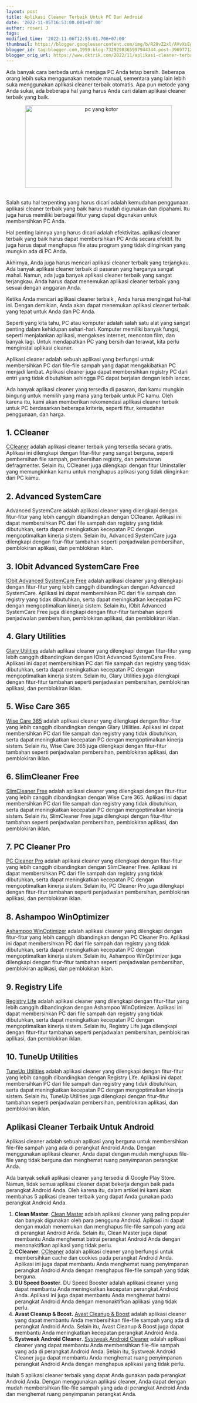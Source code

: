 ```yaml
---
layout: post
title: Aplikasi Cleaner Terbaik Untuk PC Dan Android
date: '2022-11-05T16:53:00.001+07:00'
author: rosari J
tags:
modified_time: '2022-11-06T12:55:01.706+07:00'
thumbnail: https://blogger.googleusercontent.com/img/b/R29vZ2xl/AVvXsEgKSx9v_s3E4g-C9SbAs5gZ-xA1pxbijVZU96BF7YIiQ5iPfH0DFF5FB-OJUx30jTENFa1T4SQKhgar295M4SGrAByrqrqjgtV4kknet6dg4o7LV7u2JwI-K4C8WpLj1b2YjqodHMLl66S52vW1jIlALzCO7mWqCwb0ilZoO9XEWUX1K0EiJqyn_KvYfw/s72-w400-c-h225/pc.jpg
blogger_id: tag:blogger.com,1999:blog-7329298365997944344.post-396977129349421231
blogger_orig_url: https://www.oktrik.com/2022/11/aplikasi-cleaner-terbaik-untuk-pc-dan.html
---
```


<p>Ada banyak cara berbeda untuk menjaga PC Anda tetap bersih. Beberapa orang lebih suka menggunakan metode manual, sementara yang lain lebih suka menggunakan aplikasi cleaner terbaik otomatis. Apa pun metode yang Anda sukai, ada beberapa hal yang harus Anda cari dalam aplikasi cleaner terbaik yang baik.</p><p></p><div class="separator" style="clear: both; text-align: center;"><a href="https://blogger.googleusercontent.com/img/b/R29vZ2xl/AVvXsEgKSx9v_s3E4g-C9SbAs5gZ-xA1pxbijVZU96BF7YIiQ5iPfH0DFF5FB-OJUx30jTENFa1T4SQKhgar295M4SGrAByrqrqjgtV4kknet6dg4o7LV7u2JwI-K4C8WpLj1b2YjqodHMLl66S52vW1jIlALzCO7mWqCwb0ilZoO9XEWUX1K0EiJqyn_KvYfw/s1511/pc.jpg" imageanchor="1" style="margin-left: 1em; margin-right: 1em;"><img alt="pc yang kotor" border="0" data-original-height="850" data-original-width="1511" height="225" src="https://blogger.googleusercontent.com/img/b/R29vZ2xl/AVvXsEgKSx9v_s3E4g-C9SbAs5gZ-xA1pxbijVZU96BF7YIiQ5iPfH0DFF5FB-OJUx30jTENFa1T4SQKhgar295M4SGrAByrqrqjgtV4kknet6dg4o7LV7u2JwI-K4C8WpLj1b2YjqodHMLl66S52vW1jIlALzCO7mWqCwb0ilZoO9XEWUX1K0EiJqyn_KvYfw/w400-h225/pc.jpg" width="400" /></a></div><br /><p></p>
<p>Salah satu hal terpenting yang harus dicari adalah kemudahan penggunaan. aplikasi cleaner terbaik yang baik harus mudah digunakan dan dipahami. Itu juga harus memiliki berbagai fitur yang dapat digunakan untuk membersihkan PC Anda.</p>
<p>Hal penting lainnya yang harus dicari adalah efektivitas. aplikasi cleaner terbaik yang baik harus dapat membersihkan PC Anda secara efektif. Itu juga harus dapat menghapus file atau program yang tidak diinginkan yang mungkin ada di PC Anda.</p>
<p>Akhirnya, Anda juga harus mencari aplikasi cleaner terbaik yang terjangkau. Ada banyak aplikasi cleaner terbaik di pasaran yang harganya sangat mahal. Namun, ada juga banyak aplikasi cleaner terbaik yang sangat terjangkau. Anda harus dapat menemukan aplikasi cleaner terbaik yang sesuai dengan anggaran Anda.</p>
<p>Ketika Anda mencari aplikasi cleaner terbaik , Anda harus mengingat hal-hal ini. Dengan demikian, Anda akan dapat menemukan aplikasi cleaner terbaik yang tepat untuk Anda dan PC Anda.</p>
<p>Seperti yang kita tahu, PC atau komputer adalah salah satu alat yang sangat penting dalam kehidupan sehari-hari. Komputer memiliki banyak fungsi, seperti menjalankan aplikasi, mengakses internet, menonton film, dan banyak lagi. Untuk mendapatkan PC yang bersih dan terawat, kita perlu menginstal aplikasi cleaner.</p>
<p>Aplikasi cleaner adalah sebuah aplikasi yang berfungsi untuk membersihkan PC dari file-file sampah yang dapat mengakibatkan PC menjadi lambat. Aplikasi cleaner juga dapat membersihkan registry PC dari entri yang tidak dibutuhkan sehingga PC dapat berjalan dengan lebih lancar.</p>
<p>Ada banyak aplikasi cleaner yang tersedia di pasaran, dan kamu mungkin bingung untuk memilih yang mana yang terbaik untuk PC kamu. Oleh karena itu, kami akan memberikan rekomendasi aplikasi cleaner terbaik untuk PC berdasarkan beberapa kriteria, seperti fitur, kemudahan penggunaan, dan harga.</p>
<h2>1. CCleaner</h2>
<p><a href="https://www.ccleaner.com/ccleaner/download">CCleaner</a> adalah aplikasi cleaner terbaik yang tersedia secara gratis. Aplikasi ini dilengkapi dengan fitur-fitur yang sangat berguna, seperti pembersihan file sampah, pembersihan registry, dan pemutaran defragmenter. Selain itu, CCleaner juga dilengkapi dengan fitur Uninstaller yang memungkinkan kamu untuk menghapus aplikasi yang tidak diinginkan dari PC kamu.</p>
<h2>2. Advanced SystemCare</h2>
<p>Advanced SystemCare adalah aplikasi cleaner yang dilengkapi dengan fitur-fitur yang lebih canggih dibandingkan dengan CCleaner. Aplikasi ini dapat membersihkan PC dari file sampah dan registry yang tidak dibutuhkan, serta dapat meningkatkan kecepatan PC dengan mengoptimalkan kinerja sistem. Selain itu, Advanced SystemCare juga dilengkapi dengan fitur-fitur tambahan seperti penjadwalan pembersihan, pemblokiran aplikasi, dan pemblokiran iklan.</p>
<h2>3. IObit Advanced SystemCare Free</h2>
<p><a href="https://www.iobit.com/en/advancedsystemcarefree.php">IObit Advanced SystemCare Free</a> adalah aplikasi cleaner yang dilengkapi dengan fitur-fitur yang lebih canggih dibandingkan dengan Advanced SystemCare. Aplikasi ini dapat membersihkan PC dari file sampah dan registry yang tidak dibutuhkan, serta dapat meningkatkan kecepatan PC dengan mengoptimalkan kinerja sistem. Selain itu, IObit Advanced SystemCare Free juga dilengkapi dengan fitur-fitur tambahan seperti penjadwalan pembersihan, pemblokiran aplikasi, dan pemblokiran iklan.</p>
<h2>4. Glary Utilities</h2>
<p><a href="https://www.glarysoft.com/">Glary Utilities</a> adalah aplikasi cleaner yang dilengkapi dengan fitur-fitur yang lebih canggih dibandingkan dengan IObit Advanced SystemCare Free. Aplikasi ini dapat membersihkan PC dari file sampah dan registry yang tidak dibutuhkan, serta dapat meningkatkan kecepatan PC dengan mengoptimalkan kinerja sistem. Selain itu, Glary Utilities juga dilengkapi dengan fitur-fitur tambahan seperti penjadwalan pembersihan, pemblokiran aplikasi, dan pemblokiran iklan.</p>
<h2>5. Wise Care 365</h2>
<p><a href="https://www.wisecleaner.com/wise-care-365.html">Wise Care 365</a> adalah aplikasi cleaner yang dilengkapi dengan fitur-fitur yang lebih canggih dibandingkan dengan Glary Utilities. Aplikasi ini dapat membersihkan PC dari file sampah dan registry yang tidak dibutuhkan, serta dapat meningkatkan kecepatan PC dengan mengoptimalkan kinerja sistem. Selain itu, Wise Care 365 juga dilengkapi dengan fitur-fitur tambahan seperti penjadwalan pembersihan, pemblokiran aplikasi, dan pemblokiran iklan.</p>
<h2>6. SlimCleaner Free</h2>
<p><a href="https://www.majorgeeks.com/files/details/slimcleaner.html">SlimCleaner Free</a> adalah aplikasi cleaner yang dilengkapi dengan fitur-fitur yang lebih canggih dibandingkan dengan Wise Care 365. Aplikasi ini dapat membersihkan PC dari file sampah dan registry yang tidak dibutuhkan, serta dapat meningkatkan kecepatan PC dengan mengoptimalkan kinerja sistem. Selain itu, SlimCleaner Free juga dilengkapi dengan fitur-fitur tambahan seperti penjadwalan pembersihan, pemblokiran aplikasi, dan pemblokiran iklan.</p>
<h2>7. PC Cleaner Pro</h2>
<p><a href="https://apps.microsoft.com/store/detail/9NFWMB582D28?hl=en-us&amp;gl=US">PC Cleaner Pro</a> adalah aplikasi cleaner yang dilengkapi dengan fitur-fitur yang lebih canggih dibandingkan dengan SlimCleaner Free. Aplikasi ini dapat membersihkan PC dari file sampah dan registry yang tidak dibutuhkan, serta dapat meningkatkan kecepatan PC dengan mengoptimalkan kinerja sistem. Selain itu, PC Cleaner Pro juga dilengkapi dengan fitur-fitur tambahan seperti penjadwalan pembersihan, pemblokiran aplikasi, dan pemblokiran iklan.</p>
<h2>8. Ashampoo WinOptimizer</h2>
<p><a href="https://www.ashampoo.com/en-gb/winoptimizer">Ashampoo WinOptimizer</a> adalah aplikasi cleaner yang dilengkapi dengan fitur-fitur yang lebih canggih dibandingkan dengan PC Cleaner Pro. Aplikasi ini dapat membersihkan PC dari file sampah dan registry yang tidak dibutuhkan, serta dapat meningkatkan kecepatan PC dengan mengoptimalkan kinerja sistem. Selain itu, Ashampoo WinOptimizer juga dilengkapi dengan fitur-fitur tambahan seperti penjadwalan pembersihan, pemblokiran aplikasi, dan pemblokiran iklan.</p>
<h2>9. Registry Life</h2>
<p><a href="https://www.chemtable.com/RegistryLife.htm">Registry Life</a> adalah aplikasi cleaner yang dilengkapi dengan fitur-fitur yang lebih canggih dibandingkan dengan Ashampoo WinOptimizer. Aplikasi ini dapat membersihkan PC dari file sampah dan registry yang tidak dibutuhkan, serta dapat meningkatkan kecepatan PC dengan mengoptimalkan kinerja sistem. Selain itu, Registry Life juga dilengkapi dengan fitur-fitur tambahan seperti penjadwalan pembersihan, pemblokiran aplikasi, dan pemblokiran iklan.</p>
<h2>10. TuneUp Utilities</h2>
<p><a href="https://www.avg.com/en-gb/avg-pctuneup">TuneUp Utilities</a> adalah aplikasi cleaner yang dilengkapi dengan fitur-fitur yang lebih canggih dibandingkan dengan Registry Life. Aplikasi ini dapat membersihkan PC dari file sampah dan registry yang tidak dibutuhkan, serta dapat meningkatkan kecepatan PC dengan mengoptimalkan kinerja sistem. Selain itu, TuneUp Utilities juga dilengkapi dengan fitur-fitur tambahan seperti penjadwalan pembersihan, pemblokiran aplikasi, dan pemblokiran iklan.</p>
<h2>Aplikasi Cleaner Terbaik Untuk Android</h2>
<p>Aplikasi cleaner adalah sebuah aplikasi yang berguna untuk membersihkan file-file sampah yang ada di perangkat Android Anda. Dengan menggunakan aplikasi cleaner, Anda dapat dengan mudah menghapus file-file yang tidak berguna dan menghemat ruang penyimpanan perangkat Anda.</p>
<p>Ada banyak sekali aplikasi cleaner yang tersedia di Google Play Store. Namun, tidak semua aplikasi cleaner dapat bekerja dengan baik pada perangkat Android Anda. Oleh karena itu, dalam artikel ini kami akan membahas 5 aplikasi cleaner terbaik yang dapat Anda gunakan pada perangkat Android Anda.</p>
<ol>
<li><b>Clean Master</b>. <a href="https://play.google.com/store/apps/details?id=com.mobikeeper.global&amp;hl=en&amp;gl=US">Clean Master</a> adalah aplikasi cleaner yang paling populer dan banyak digunakan oleh para pengguna Android. Aplikasi ini dapat dengan mudah menemukan dan menghapus file-file sampah yang ada di perangkat Android Anda. Selain itu, Clean Master juga dapat membantu Anda menghemat batrai perangkat Android Anda dengan menonaktifkan aplikasi yang tidak perlu.</li>
<li><b>CCleaner</b>. <a href="https://www.ccleaner.com/knowledge/ccleaner-android">CCleaner</a> adalah aplikasi cleaner yang berfungsi untuk membersihkan cache dan cookies pada perangkat Android Anda. Aplikasi ini juga dapat membantu Anda menghemat ruang penyimpanan perangkat Android Anda dengan menghapus file-file sampah yang tidak berguna.</li>
<li><b>DU Speed Booster</b>. DU Speed Booster adalah aplikasi cleaner yang dapat membantu Anda meningkatkan kecepatan perangkat Android Anda. Aplikasi ini juga dapat membantu Anda menghemat batrai perangkat Android Anda dengan menonaktifkan aplikasi yang tidak perlu.</li>
<li><b>Avast Cleanup &amp; Boost.</b> <a href="https://play.google.com/store/apps/details?id=com.avast.android.cleaner&amp;hl=en_GB&amp;gl=US">Avast Cleanup &amp; Boost</a> adalah aplikasi cleaner yang dapat membantu Anda membersihkan file-file sampah yang ada di perangkat Android Anda. Selain itu, Avast Cleanup &amp; Boost juga dapat membantu Anda meningkatkan kecepatan perangkat Android Anda.</li>
<li><b>Systweak Android Cleaner</b>. <a href="https://play.google.com/store/apps/details?id=com.systweak.systemoptimizer&amp;hl=en_GB&amp;gl=US">Systweak Android Cleaner</a> adalah aplikasi cleaner yang dapat membantu Anda membersihkan file-file sampah yang ada di perangkat Android Anda. Selain itu, Systweak Android Cleaner juga dapat membantu Anda menghemat ruang penyimpanan perangkat Android Anda dengan menghapus aplikasi yang tidak perlu.</li>
</ol>
<p>Itulah 5 aplikasi cleaner terbaik yang dapat Anda gunakan pada perangkat Android Anda. Dengan menggunakan aplikasi cleaner, Anda dapat dengan mudah membersihkan file-file sampah yang ada di perangkat Android Anda dan menghemat ruang penyimpanan perangkat Anda.</p>
